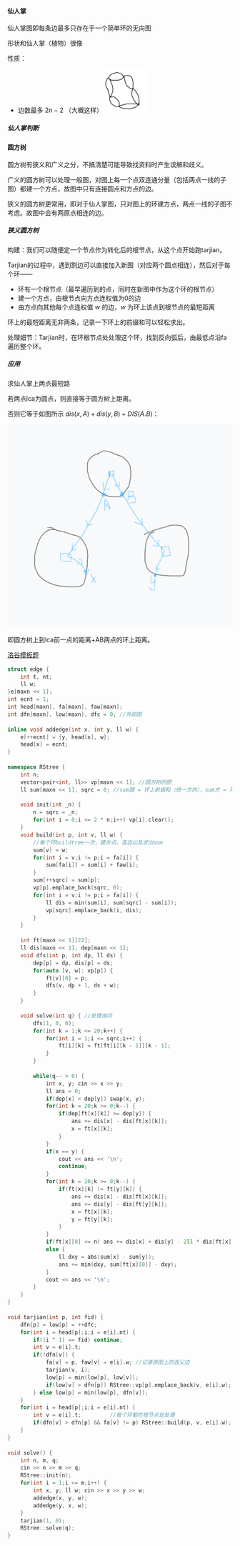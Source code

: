 #### 仙人掌

仙人掌图即每条边最多只存在于一个简单环的无向图

形状和仙人掌（植物）很像

性质：

- 边数最多 $2n-2$ （大概这样）![](pic/cactus1.png)

##### 仙人掌判断





#### 圆方树

圆方树有狭义和广义之分，不搞清楚可能导致找资料时产生误解和歧义。

广义的圆方树可以处理一般图，对图上每一个点双连通分量（包括两点一线的子图）都建一个方点，故图中只有连接圆点和方点的边。

狭义的圆方树更常用，即对于仙人掌图，只对图上的环建方点，两点一线的子图不考虑。故图中会有两原点相连的边。

##### 狭义圆方树

构建：我们可以随便定一个节点作为转化后的根节点，从这个点开始跑tarjian。

Tarjian的过程中，遇到割边可以直接加入新图（对应两个圆点相连），然后对于每个环——

- 环有一个根节点（最早遍历到的点，同时在新图中作为这个环的根节点）
- 建一个方点，由根节点向方点连权值为0的边
- 由方点向其他每个点连权值 $w$ 的边，$w$ 为环上该点到根节点的最短距离

环上的最短距离无非两条，记录一下环上的前缀和可以轻松求出。

处理细节：Tarjian时，在环根节点处处理这个环，找到反向弧后，由最低点沿fa遍历整个环。

##### 应用

求仙人掌上两点最短路

若两点lca为圆点，则直接等于圆方树上距离。

否则它等于如图所示 $dis(x,A)+dis(y,B)+DIS(A.B)$：

![](pic/rstree.png)

即圆方树上到lca前一点的距离+AB两点的环上距离。



[洛谷模板题](https://www.luogu.com.cn/problem/P5236)

```c++
struct edge {
    int t, nt;
    ll w;
}e[maxn << 1];
int ecnt = 1;
int head[maxn], fa[maxn], faw[maxn];
int dfn[maxn], low[maxn], dfc = 0; //外部图

inline void addedge(int x, int y, ll w) {
    e[++ecnt] = {y, head[x], w};
    head[x] = ecnt;
}

namespace RStree {
    int n;
    vector<pair<int, ll>> vp[maxn << 1]; //圆方树的图
    ll sum[maxn << 1], sqrc = 0; //sum圆 = 环上前缀和（统一方向），sum方 = 环总和

    void init(int _n) {
        n = sqrc = _n;
        for(int i = 0;i <= 2 * n;i++) vp[i].clear();
    }
    void build(int p, int v, ll w) {
        //每个环buildtree一次，建方点，连边以及求出sum
        sum[v] = w;
        for(int i = v;i != p;i = fa[i]) {
            sum[fa[i]] = sum[i] + faw[i];
        }
        sum[++sqrc] = sum[p];
        vp[p].emplace_back(sqrc, 0);
        for(int i = v;i != p;i = fa[i]) {
            ll dis = min(sum[i], sum[sqrc] - sum[i]);
            vp[sqrc].emplace_back(i, dis);
        }
    }

    int ft[maxn << 1][22];
    ll dis[maxn << 1], dep[maxn << 1];
    void dfs(int p, int dp, ll ds) {
        dep[p] = dp, dis[p] = ds;
        for(auto [v, w]: vp[p]) {
            ft[v][0] = p;
            dfs(v, dp + 1, ds + w);
        }
    }
    
    void solve(int q) {	//处理询问
        dfs(1, 0, 0);
        for(int k = 1;k <= 20;k++) {
            for(int i = 1;i <= sqrc;i++) {
                ft[i][k] = ft[ft[i][k - 1]][k - 1];
            }
        }
        
        while(q-- > 0) {
            int x, y; cin >> x >> y;
            ll ans = 0;
            if(dep[x] < dep[y]) swap(x, y);
            for(int k = 20;k >= 0;k--) {
                if(dep[ft[x][k]] >= dep[y]) {
                    ans += dis[x] - dis[ft[x][k]];
                    x = ft[x][k];
                }
            }
            if(x == y) {
                cout << ans << '\n';
                continue;
            }
            for(int k = 20;k >= 0;k--) {
                if(ft[x][k] != ft[y][k]) {
                    ans += dis[x] - dis[ft[x][k]];
                    ans += dis[y] - dis[ft[y][k]];
                    x = ft[x][k];
                    y = ft[y][k];
                }
            }
            if(ft[x][0] <= n) ans += dis[x] + dis[y] - 2ll * dis[ft[x][0]];
            else {
                ll dxy = abs(sum[x] - sum[y]);
                ans += min(dxy, sum[ft[x][0]] - dxy);
            }
            cout << ans << '\n';
        }
    }
}

void tarjian(int p, int fid) {
    dfn[p] = low[p] = ++dfc;
    for(int i = head[p];i;i = e[i].nt) {
        if((i ^ 1) == fid) continue;
        int v = e[i].t;
        if(!dfn[v]) {
            fa[v] = p, faw[v] = e[i].w; //记录原图上的连父边
            tarjian(v, i);
            low[p] = min(low[p], low[v]);
            if(low[v] > dfn[p]) RStree::vp[p].emplace_back(v, e[i].w); //割边 直接加上
        } else low[p] = min(low[p], dfn[v]);
    }
    for(int i = head[p];i;i = e[i].nt) {
        int v = e[i].t;			//每个环都在根节点处处理
        if(dfn[v] > dfn[p] && fa[v] != p) RStree::build(p, v, e[i].w);
    }
}

void solve() {
    int n, m, q;
    cin >> n >> m >> q;
    RStree::init(n);
    for(int i = 1;i <= m;i++) {
        int x, y; ll w; cin >> x >> y >> w;
        addedge(x, y, w);
        addedge(y, x, w);
    }
    tarjian(1, 0);
    RStree::solve(q);
}
```

